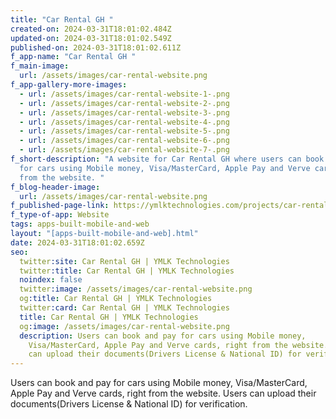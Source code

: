 ```yaml
---
title: "Car Rental GH "
created-on: 2024-03-31T18:01:02.484Z
updated-on: 2024-03-31T18:01:02.549Z
published-on: 2024-03-31T18:01:02.611Z
f_app-name: "Car Rental GH "
f_main-image:
  url: /assets/images/car-rental-website.png
f_app-gallery-more-images:
  - url: /assets/images/car-rental-website-1-.png
  - url: /assets/images/car-rental-website-2-.png
  - url: /assets/images/car-rental-website-3-.png
  - url: /assets/images/car-rental-website-4-.png
  - url: /assets/images/car-rental-website-5-.png
  - url: /assets/images/car-rental-website-6-.png
  - url: /assets/images/car-rental-website-7-.png
f_short-description: "A website for Car Rental GH where users can book and pay
  for cars using Mobile money, Visa/MasterCard, Apple Pay and Verve cards, right
  from the website. "
f_blog-header-image:
  url: /assets/images/car-rental-website.png
f_published-page-link: https://ymlktechnologies.com/projects/car-rental-website
f_type-of-app: Website
tags: apps-built-mobile-and-web
layout: "[apps-built-mobile-and-web].html"
date: 2024-03-31T18:01:02.659Z
seo:
  twitter:site: Car Rental GH | YMLK Technologies
  twitter:title: Car Rental GH | YMLK Technologies
  noindex: false
  twitter:image: /assets/images/car-rental-website.png
  og:title: Car Rental GH | YMLK Technologies
  twitter:card: Car Rental GH | YMLK Technologies
  title: Car Rental GH | YMLK Technologies
  og:image: /assets/images/car-rental-website.png
  description: Users can book and pay for cars using Mobile money,
    Visa/MasterCard, Apple Pay and Verve cards, right from the website. Users
    can upload their documents(Drivers License & National ID) for verification.
---
```

Users can book and pay for cars using Mobile money, Visa/MasterCard, Apple Pay and Verve cards, right from the website. Users can upload their documents(Drivers License & National ID) for verification.
